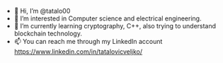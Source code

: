 - 👋 Hi, I’m @tatalo00
- 👀 I’m interested in Computer science and electrical engineering.
- 🌱 I’m currently learning cryptography, C++, also trying to understand blockchain technology.
- 📫 You can reach me through my LinkedIn account https://www.linkedin.com/in/tatalovicveljko/

<!---
tatalo00/tatalo00 is a ✨ special ✨ repository because its `README.md` (this file) appears on your GitHub profile.
You can click the Preview link to take a look at your changes.
--->


